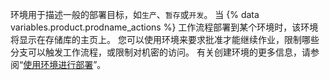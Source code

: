 环境用于描述一般的部署目标，如`生产`、`暂存`或`开发`。 当 {% data variables.product.prodname_actions %} 工作流程部署到某个环境时，该环境将显示在存储库的主页上。 您可以使用环境来要求批准才能继续作业，限制哪些分支可以触发工作流程，或限制对机密的访问。 有关创建环境的更多信息，请参阅“[使用环境进行部署](/actions/deployment/using-environments-for-deployment)”。
